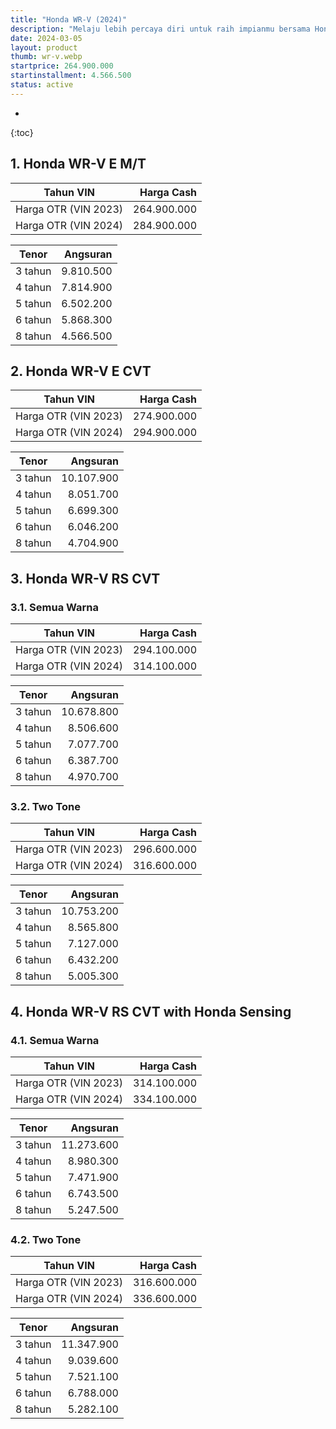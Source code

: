 ```yaml
---
title: "Honda WR-V (2024)"
description: "Melaju lebih percaya diri untuk raih impianmu bersama Honda WR-V!"
date: 2024-03-05
layout: product
thumb: wr-v.webp
startprice: 264.900.000
startinstallment: 4.566.500
status: active
---
```

* 
{:toc}

## 1. Honda WR-V E M/T

| Tahun VIN | Harga Cash |
| --- | --: |
| Harga OTR (VIN 2023) | 264.900.000 |
| Harga OTR (VIN 2024) | 284.900.000 |

| Tenor | Angsuran |
| --- | --: |
| 3 tahun | 9.810.500 |
| 4 tahun | 7.814.900 |
| 5 tahun | 6.502.200 |
| 6 tahun | 5.868.300 |
| 8 tahun | 4.566.500 |

## 2. Honda WR-V E CVT

| Tahun VIN | Harga Cash |
| --- | --: |
| Harga OTR (VIN 2023) | 274.900.000 |
| Harga OTR (VIN 2024) | 294.900.000 |

| Tenor | Angsuran |
| --- | --: |
| 3 tahun | 10.107.900 |
| 4 tahun | 8.051.700 |
| 5 tahun | 6.699.300 |
| 6 tahun | 6.046.200 |
| 8 tahun | 4.704.900 |

## 3. Honda WR-V RS CVT

### 3.1. Semua Warna

| Tahun VIN | Harga Cash |
| --- | --: |
| Harga OTR (VIN 2023) | 294.100.000 |
| Harga OTR (VIN 2024) | 314.100.000 |

| Tenor | Angsuran |
| --- | --: |
| 3 tahun | 10.678.800 |
| 4 tahun | 8.506.600 |
| 5 tahun | 7.077.700 |
| 6 tahun | 6.387.700 |
| 8 tahun | 4.970.700 |

### 3.2. Two Tone

| Tahun VIN | Harga Cash |
| --- | --: |
| Harga OTR (VIN 2023) | 296.600.000 |
| Harga OTR (VIN 2024) | 316.600.000 |

| Tenor | Angsuran |
| --- | --: |
| 3 tahun | 10.753.200 |
| 4 tahun | 8.565.800 |
| 5 tahun | 7.127.000 |
| 6 tahun | 6.432.200 |
| 8 tahun | 5.005.300 |

## 4. Honda WR-V RS CVT with Honda Sensing

### 4.1. Semua Warna

| Tahun VIN | Harga Cash |
| --- | --: |
| Harga OTR (VIN 2023) | 314.100.000 |
| Harga OTR (VIN 2024) | 334.100.000 |

| Tenor | Angsuran |
| --- | --: |
| 3 tahun | 11.273.600 |
| 4 tahun | 8.980.300 |
| 5 tahun | 7.471.900 |
| 6 tahun | 6.743.500 |
| 8 tahun | 5.247.500 |

### 4.2. Two Tone

| Tahun VIN | Harga Cash |
| --- | --: |
| Harga OTR (VIN 2023) | 316.600.000 |
| Harga OTR (VIN 2024) | 336.600.000 |

| Tenor | Angsuran |
| --- | --: |
| 3 tahun | 11.347.900 |
| 4 tahun | 9.039.600 |
| 5 tahun | 7.521.100 |
| 6 tahun | 6.788.000 |
| 8 tahun | 5.282.100 |
